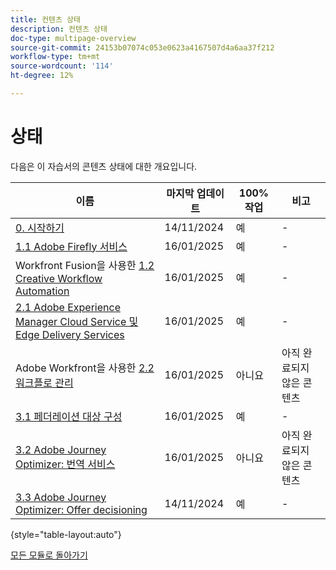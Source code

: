 ```yaml
---
title: 컨텐츠 상태
description: 컨텐츠 상태
doc-type: multipage-overview
source-git-commit: 24153b07074c053e0623a4167507d4a6aa37f212
workflow-type: tm+mt
source-wordcount: '114'
ht-degree: 12%

---
```


# 상태

다음은 이 자습서의 콘텐츠 상태에 대한 개요입니다.

| 이름 | 마지막 업데이트 | 100% 작업 | 비고 |
| ---------------------- | ------------ | ------------ |------------ |
| [0. 시작하기](./modules/getting-started/gettingstarted/getting-started.md) | 14/11/2024 | 예 | - |
| [1.1 Adobe Firefly 서비스](./modules/creative-cloud/module1.1/firefly-services.md) | 16/01/2025 | 예 | - |
| Workfront Fusion을 사용한 [1.2 Creative Workflow Automation](./modules/creative-cloud/module1.2/automation.md) | 16/01/2025 | 예 | - |
| [2.1 Adobe Experience Manager Cloud Service 및 Edge Delivery Services](./modules/csc/module2.1/aemcs.md) | 16/01/2025 | 예 | - |
| Adobe Workfront을 사용한 [2.2 워크플로 관리](./modules/csc/module2.2/workfront.md) | 16/01/2025 | 아니요 | 아직 완료되지 않은 콘텐츠 |
| [3.1 페더레이션 대상 구성](./modules/uce/module3.1/fac.md) | 16/01/2025 | 예 | - |
| [3.2 Adobe Journey Optimizer: 번역 서비스](./modules/uce/module3.2/ajotranslationsvcs.md) | 16/01/2025 | 아니요 | 아직 완료되지 않은 콘텐츠 |
| [3.3 Adobe Journey Optimizer: Offer decisioning](./modules/uce/module3.3/offer-decisioning.md) | 14/11/2024 | 예 | - |

{style="table-layout:auto"}

[모든 모듈로 돌아가기](./overview.md)
